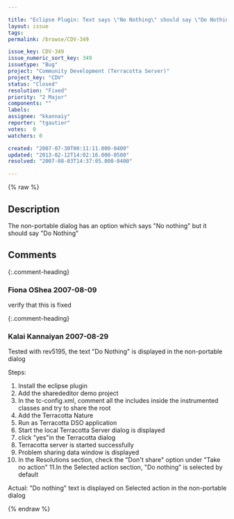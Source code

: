 ```yaml
---

title: "Eclipse Plugin: Text says \"No Nothing\" should say \"Do Nothing\""
layout: issue
tags: 
permalink: /browse/CDV-349

issue_key: CDV-349
issue_numeric_sort_key: 349
issuetype: "Bug"
project: "Community Development (Terracotta Server)"
project_key: "CDV"
status: "Closed"
resolution: "Fixed"
priority: "2 Major"
components: ""
labels: 
assignee: "kkannaiy"
reporter: "tgautier"
votes:  0
watchers: 0

created: "2007-07-30T00:11:11.000-0400"
updated: "2013-02-12T14:02:16.000-0500"
resolved: "2007-08-03T14:37:05.000-0400"

---
```




{% raw %}



## Description

<div markdown="1" class="description">

The non-portable dialog has an option which says "No nothing" but it should say "Do Nothing"

</div>

## Comments


{:.comment-heading}
### **Fiona OShea** <span class="date">2007-08-09</span>

<div markdown="1" class="comment">

verify that this is fixed

</div>


{:.comment-heading}
### **Kalai Kannaiyan** <span class="date">2007-08-29</span>

<div markdown="1" class="comment">

Tested with rev5195, the text "Do Nothing" is displayed in the non-portable dialog

Steps:
1. Install the eclipse plugin 
2. Add the sharededitor demo project
3. In the tc-config.xml, comment all the includes inside the 
instrumented classes and try to share the root
4. Add the Terracotta Nature
5. Run as Terracotta DSO application
6. Start the local Terracotta Server dialog is displayed
7. click "yes"in the Terracotta dialog
8. Terracotta server is started successfully
9. Problem sharing data window is displayed
10. In the Resolutions section, check the "Don't share" option under "Take no action"
11.In the Selected action section, "Do nothing" is selected by default

Actual: "Do nothing" text is displayed on Selected action in the non-portable dialog


</div>



{% endraw %}
